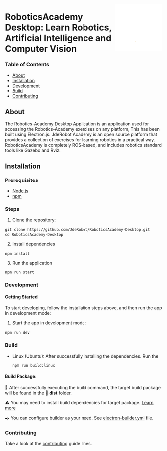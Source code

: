 <a href="https://jderobot.github.io/"><img src="./resources/logo.gif" width="150" align="right" /></a>

# RoboticsAcademy Desktop: Learn Robotics, Artificial Intelligence and Computer Vision

### Table of Contents

- [About](#about)
- [Installation](#installation)
- [Development](#development)
- [Build](#build)
- [Contributing](#build)

## About

The Robotics-Academy Desktop Application is an application used for accessing the Robotics-Academy exercises on any platform, This has been built using Electron.js.
JdeRobot Academy is an open source platform that provides a collection of exercises for learning robotics in a practical way. RoboticsAcademy is completely ROS-based, and includes robotics standard tools like Gazebo and Rviz.

## Installation

### Prerequisites

- [Node.js](https://nodejs.org/en)
- [npm](https://www.npmjs.com/)

### Steps

1. Clone the repository:

```
git clone https://github.com/JdeRobot/RoboticsAcademy-Desktop.git
cd RoboticsAcademy-Desktop
```

2. Install dependencies

```
npm install
```

3. Run the application

```
npm run start
```

### Development

#### Getting Started

To start developing, follow the installation steps above, and then run the app in development mode:

1. Start the app in development mode:

```
npm run dev
```

### Build

- Linux (Ubuntu):
  After successfully installing the dependencies. Run the

  ```
  npm run build:linux
  ```

#### Build Package:

:round_pushpin: After successfully executing the build command, the target build package will be found in the :file_folder: **dist** folder.

:warning: You may need to install build dependencies for target package. [Learn more](https://www.electronjs.org/docs/latest/development/build-instructions-linux)

:black_nib: You can configure builder as your need. See [electron-builder.yml](./electron-builder.yml) file.

### Contributing

Take a look at the [contributing](./CONTRIBUTING.md) guide lines.
